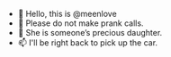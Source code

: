 
- 👋 Hello, this is @meenlove
- 🌱 Please do not make prank calls.
- 💖️ She is someone’s precious daughter.
- 📫 I'll be right back to pick up the car.
